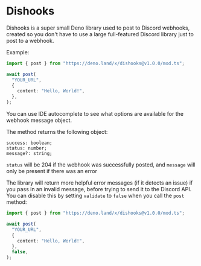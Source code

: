 # Dishooks

Dishooks is a super small Deno library used to post to Discord webhooks, created
so you don't have to use a large full-featured Discord library just to post to a
webhook.

Example:

```ts
import { post } from "https://deno.land/x/dishooks@v1.0.0/mod.ts";

await post(
  "YOUR_URL",
  {
    content: "Hello, World!",
  },
);
```

You can use IDE autocomplete to see what options are available for the webhook
message object.

The method returns the following object:

```
success: boolean;
status: number;
message?: string;
```

`status` will be 204 if the webhook was successfully posted, and `message` will
only be present if there was an error

The library will return more helpful error messages (if it detects an issue) if
you pass in an invalid message, before trying to send it to the Discord API. You
can disable this by setting `validate` to `false` when you call the `post`
method:

```ts
import { post } from "https://deno.land/x/dishooks@v1.0.0/mod.ts";

await post(
  "YOUR_URL",
  {
    content: "Hello, World!",
  },
  false,
);
```
